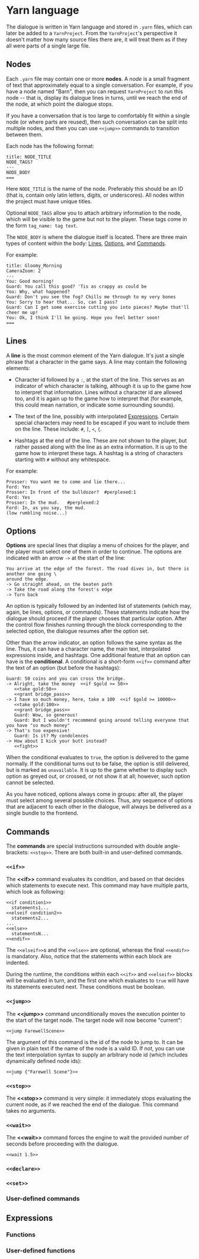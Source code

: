 # Yarn language

The dialogue is written in Yarn language and stored in `.yarn` files, which can later be added to
a `YarnProject`. From the `YarnProject`'s perspective it doesn't matter how many source files there
are, it will treat them as if they all were parts of a single large file.


## Nodes

Each `.yarn` file may contain one or more **nodes**. A _node_ is a small fragment of text that
approximately equal to a single conversation. For example, if you have a node named "Barn", then
you can request `YarnProject` to _run_ this node -- that is, display its dialogue lines in turns,
until we reach the end of the node, at which point the dialogue stops.

If you have a conversation that is too large to comfortably fit within a single node (or where
parts are reused), then such conversation can be split into multiple nodes, and then you can use
`<<jump>>` commands to transition between them.

Each node has the following format:

```text
title: NODE_TITLE
NODE_TAGS?
---
NODE_BODY
===
```

Here `NODE_TITLE` is the name of the node. Preferably this should be an ID (that is, contain only
latin letters, digits, or underscores). All nodes within the project must have unique titles.

Optional `NODE_TAGS` allow you to attach arbitrary information to the node, which will be visible
to the game but not to the player. These tags come in the form `tag_name: tag text`.

The `NODE_BODY` is where the dialogue itself is located. There are three main types of content
within the body: [Lines](#lines), [Options](#options), and [Commands](#commands).

For example:

```text
title: Gloomy_Morning
CameraZoom: 2
---
You: Good morning!
Guard: You call this good? 'Tis as crappy as could be
You: Why, what happened?
Guard: Don't you see the fog? Chills me through to my very bones
You: Sorry to hear that... So, can I pass?
Guard: Can I get some exercise cutting you into pieces? Maybe that'll cheer me up!
You: Ok, I think I'll be going. Hope you feel better soon!
===
```


## Lines

A **line** is the most common element of the Yarn dialogue. It's just a single phrase that a
character in the game says. A line may contain the following elements:

- Character id followed by a `:`, at the start of the line. This serves as an indicator of which
  character is talking, although it is up to the game how to interpret that information. Lines
  without a character id are allowed too, and it is again up to the game how to interpret that (for
  example, this could mean narration, or indicate some surrounding sounds).

- The text of the line, possibly with interpolated [Expressions](#expressions). Certain special
  characters may need to be escaped if you want to include them on the line. These include: `#`,
  `[`, `<`, `{`.

- Hashtags at the end of the line. These are not shown to the player, but rather passed along with
  the line as an extra information. It is up to the game how to interpret these tags. A hashtag is
  a string of characters starting with `#` without any whitespace.

For example:

```text
Prosser: You want me to come and lie there...
Ford: Yes
Prosser: In front of the bulldozer?  #perplexed:1
Ford: Yes
Prosser: In the mud.   #perplexed:2
Ford: In, as you say, the mud.
(low rumbling noise...)
```


## Options

**Options** are special lines that display a menu of choices for the player, and the player must
select one of them in order to continue. The options are indicated with an arrow `->` at the start
of the line:

```text
You arrive at the edge of the forest. The road dives in, but there is another one going \
around the edge.
-> Go straight ahead, on the beaten path
-> Take the road along the forest's edge
-> Turn back
```

An option is typically followed by an indented list of statements (which may, again, be lines,
options, or commands). These statements indicate how the dialogue should proceed if the player
chooses that particular option. After the control flow finishes running through the block
corresponding to the selected option, the dialogue resumes after the option set.

Other than the arrow indicator, an option follows the same syntax as the line. Thus, it can have a
character name, the main text, interpolated expressions inside, and hashtags. One additional
feature that an option can have is the **conditional**. A conditional is a short-form `<<if>>`
command after the text of an option (but before the hashtags):

```text
Guard: 50 coins and you can cross the bridge.
-> Alright, take the money  <<if $gold >= 50>>
   <<take gold:50>>
   <<grant bridge_pass>>
-> I have so much money, here, take a 100  <<if $gold >= 10000>>
   <<take gold:100>>
   <<grant bridge_pass>>
   Guard: Wow, so generous!
   Guard: But I wouldn't recommend going around telling everyone that you have "so much money"
-> That's too expensive!
   Guard: Is it? My condolences
-> How about I kick your butt instead?
   <<fight>>
```

When the conditional evaluates to `true`, the option is delivered to the game normally. If the
conditional turns out to be false, the option is still delivered, but is marked as `unavailable`.
It is up to the game whether to display such option as greyed out, or crossed, or not show it at
all; however, such option cannot be selected.

As you have noticed, options always come in groups: after all, the player must select among several
possible choices. Thus, any sequence of options that are adjacent to each other in the dialogue,
will always be delivered as a single bundle to the frontend.


## Commands

The **commands** are special instructions surrounded with double angle-brackets: `<<stop>>`. There
are both built-in and user-defined commands.


### `<<if>>`

The **\<\<if\>\>** command evaluates its condition, and based on that decides which statements to
execute next. This command may have multiple parts, which look as following:

```text
<<if condition1>>
  statements1...
<<elseif condition2>>
  statements2...
...
<<else>>
  statementsN...
<<endif>>
```

The `<<elseif>>`s and the `<<else>>` are optional, whereas the final `<<endif>>` is mandatory. Also,
notice that the statements within each block are indented.

During the runtime, the conditions within each `<<if>>` and `<<elseif>>` blocks will be evaluated
in turn, and the first one which evaluates to `true` will have its statements executed next. These
conditions must be boolean.


### `<<jump>>`

The **\<\<jump\>\>** command unconditionally moves the execution pointer to the start of the target
node. The target node will now become "current":

```text
<<jump FarewellScene>>
```

The argument of this command is the id of the node to jump to. It can be given in plain text if the
name of the node is a valid ID. If not, you can use the text interpolation syntax to supply an
arbitrary node id (which includes dynamically defined node ids):

```text
<<jump {"Farewell Scene"}>>
```


### `<<stop>>`

The **\<\<stop\>\>** command is very simple: it immediately stops evaluating the current node, as if
we reached the end of the dialogue. This command takes no arguments.


### `<<wait>>`

The **\<\<wait\>\>** command forces the engine to wait the provided number of seconds before
proceeding with the dialogue.

```text
<<wait 1.5>>
```


### `<<declare>>`


### `<<set>>`


### User-defined commands


## Expressions


### Functions


### User-defined functions
